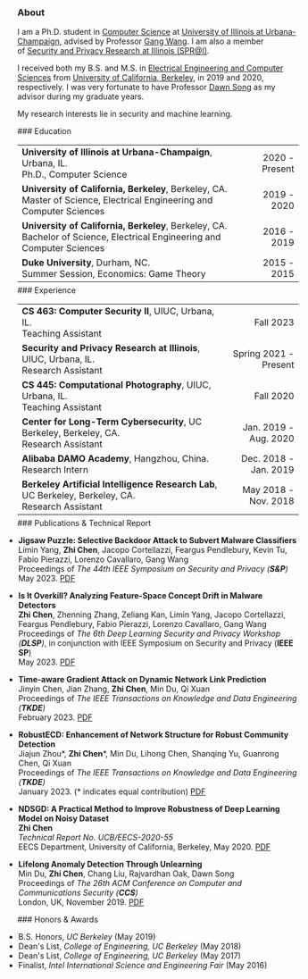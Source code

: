 <link href="/public/css/bootstrap.css" rel="stylesheet" />
<link href="/public/css/my.css" rel="stylesheet" />
<div id="ct1" style="padding-top:55px;margin-top:-55px;"></div>

### About

I am a Ph.D. student in <a href="https://cs.illinois.edu/">Computer Science</a> at <a href="https://illinois.edu/">University of Illinois at Urbana-Champaign</a>, advised by Professor <a href="http://gangw.cs.illinois.edu/">Gang Wang</a>. I am also a member of <a href="https://spri.engr.illinois.edu/">Security and Privacy Research at Illinois (SPR@I)</a>.

I received both my B.S. and M.S. in <a href="https://eecs.berkeley.edu/">Electrical Engineering and Computer Sciences</a> from <a href="https://www.berkeley.edu/">University of California, Berkeley</a>, in 2019 and 2020, respectively. I was very fortunate to have Professor <a href="https://www2.eecs.berkeley.edu/Faculty/Homepages/song.html">Dawn Song</a> as my advisor during my graduate years.

My research interests lie in security and machine learning.

<div id="ct2" style="padding-top:55px;margin-top:-55px;"></div>
### Education

|||
:---- | ----:
<strong>University of Illinois at Urbana-Champaign</strong>, Urbana, IL.<br/>Ph.D., Computer Science | 2020 - Present
<strong>University of California, Berkeley</strong>, Berkeley, CA.<br/>Master of Science, Electrical Engineering and Computer Sciences | 2019 - 2020
<strong>University of California, Berkeley</strong>, Berkeley, CA.<br/>Bachelor of Science, Electrical Engineering and Computer Sciences | 2016 - 2019
<strong>Duke University</strong>, Durham, NC.<br/>Summer Session, Economics: Game Theory | 2015 - 2015

<div id="ct3" style="margin-top:-10px;"></div>
### Experience

|||
:---- | ----:
<strong>CS 463: Computer Security Ⅱ</strong>, UIUC, Urbana, IL.<br/>Teaching Assistant | Fall 2023
<strong>Security and Privacy Research at Illinois</strong>, UIUC, Urbana, IL.<br/>Research Assistant | Spring 2021 - Present
<strong>CS 445: Computational Photography</strong>, UIUC, Urbana, IL.<br/>Teaching Assistant | Fall 2020
<strong>Center for Long-Term Cybersecurity</strong>, UC Berkeley, Berkeley, CA.<br/>Research Assistant | Jan. 2019 - Aug. 2020
<strong>Alibaba DAMO Academy</strong>, Hangzhou, China.<br/>Research Intern | Dec. 2018 - Jan. 2019
<strong>Berkeley Artificial Intelligence Research Lab</strong>, UC Berkeley, Berkeley, CA.<br/>Research Assistant | May 2018 - Nov. 2018

<div id="ct4" style="margin-top:-10px;"></div>
### Publications & Technical Report

<ul style="list-style-type:disc;margin-left:-22px;">
  <li><p><strong>Jigsaw Puzzle: Selective Backdoor Attack to Subvert Malware Classifiers</strong><br/>
  Limin Yang, <strong>Zhi Chen</strong>, Jacopo Cortellazzi, Feargus Pendlebury, Kevin Tu, Fabio Pierazzi, Lorenzo Cavallaro, Gang Wang<br/>
  Proceedings of <em>The 44th IEEE Symposium on Security and Privacy (<strong>S&P</strong>)</em><br/>
  May 2023. <a href="/data/2202.05470.pdf" class="btn btn-primary btn-xs">PDF</a></p>
  </li>

  <li><p><strong>Is It Overkill? Analyzing Feature-Space Concept Drift in Malware Detectors</strong><br/>
  <strong>Zhi Chen</strong>, Zhenning Zhang, Zeliang Kan, Limin Yang, Jacopo Cortellazzi, Feargus Pendlebury, Fabio Pierazzi, Lorenzo Cavallaro, Gang Wang<br/>
  Proceedings of <em>The 6th Deep Learning Security and Privacy Workshop (<strong>DLSP</strong>)</em>,
in conjunction with IEEE Symposium on Security and Privacy (<strong>IEEE SP</strong>)<br/>
  May 2023. <a href="/data/feature_space_DLS.pdf" class="btn btn-primary btn-xs">PDF</a></p>
  </li>

  <li><p><strong>Time-aware Gradient Attack on Dynamic Network Link Prediction</strong><br/>
  Jinyin Chen, Jian Zhang, <strong>Zhi Chen</strong>, Min Du, Qi Xuan<br/>
  Proceedings of <em>The IEEE Transactions on Knowledge and Data Engineering (<strong>TKDE</strong>)</em><br/>
  February 2023. <a href="/data/TKDE2023-TGA.pdf" class="btn btn-primary btn-xs">PDF</a></p>
  </li>

  <li><p><strong>RobustECD: Enhancement of Network Structure for Robust Community Detection</strong><br/>
  Jiajun Zhou*, <strong>Zhi Chen</strong>*, Min Du, Lihong Chen, Shanqing Yu, Guanrong Chen, Qi Xuan<br/>
  Proceedings of <em>The IEEE Transactions on Knowledge and Data Engineering (<strong>TKDE</strong>)</em><br/>
  January 2023. (* indicates equal contribution) <a href="/data/TKDE2023-ECD.pdf" class="btn btn-primary btn-xs">PDF</a></p>
  </li>

  <li><p><strong>NDSGD: A Practical Method to Improve Robustness of Deep Learning Model on Noisy Dataset</strong><br/>
  <strong>Zhi Chen</strong><br/>
  <em>Technical Report No. UCB/EECS-2020-55</em><br/>
  EECS Department, University of California, Berkeley, May 2020. <a href="/data/EECS-2020-55.pdf" class="btn btn-primary btn-xs">PDF</a></p>
  </li>

  <li><p><strong>Lifelong Anomaly Detection Through Unlearning</strong><br/>
  Min Du, <strong>Zhi Chen</strong>, Chang Liu, Rajvardhan Oak, Dawn Song<br/>
  Proceedings of <em>The 26th ACM Conference on Computer and Communications Security (<strong>CCS</strong>)</em><br/>
  London, UK, November 2019. <a href="/data/3319535.3363226.pdf" class="btn btn-primary btn-xs">PDF</a></p>
  </li>

</ul>
<!--
<div>

      <ul style="list-style-type:none;padding-left: 0px;">
        <li><strong>RobustECD: Enhancement of Network Structure for Robust Community Detection</strong></li>
        <li>Jiajun Zhou, <strong>Zhi Chen</strong>, Min Du, Lihong Chen, Shanqing Yu, Guanrong Chen, Qi Xuan</li>
        <li>Proceedings of <em>The IEEE Transactions on Knowledge and Data Engineering (<strong>Early Access</strong>)</em></li>
        <li>June 2021. <a href="/data/1911.01670v4.pdf" class="btn btn-primary btn-xs">PDF</a></li>
      </ul>

      <ul style="list-style-type:none;padding-left: 0px;">
        <li><strong>NDSGD: A Practical Method to Improve Robustness of Deep Learning Model on Noisy Dataset</strong></li>
        <li><strong>Zhi Chen</strong></li>
        <li>Technical Report No. UCB/EECS-2020-55</li>
        <li>EECS Department, University of California, Berkeley, May 2020. <a href="/data/EECS-2020-55.pdf" class="btn btn-primary btn-xs">PDF</a></li>
      </ul>

      <ul style="list-style-type:none;padding-left: 0px;">
        <li><strong>Lifelong Anomaly Detection Through Unlearning</strong></li>
        <li>Min Du, <strong>Zhi Chen</strong>, Chang Liu, Rajvardhan Oak, Dawn Song</li>
        <li>Proceedings of <em>The 26th ACM Conference on Computer and Communications Security (<strong>CCS</strong>)</em></li>
        <li>London, UK, November 2019. <a href="/data/3319535.3363226.pdf" class="btn btn-primary btn-xs">PDF</a></li>
      </ul>


    <ul style="list-style-type:none;padding-left: 0px;">
      <li><strong>Time-aware Gradient Attack on Dynamic Network Link Prediction</strong></li>
      <li>Jinyin Chen, Jian Zhang, <strong>Zhi Chen</strong>, Min Du, Qi Xuan</li>
      <li>arXiv preprint arXiv:1911.10561</li>
      <li>November 2019. <a href="/data/1911.10561.pdf" class="btn btn-primary btn-xs">PDF</a></li>
    </ul>
</div>
-->

<div id="ct5"></div>
### Honors & Awards

<ul style="list-style-type:disc;margin-left:-22px;">
  <li>B.S. Honors, <em>UC Berkeley</em> (May 2019)</li>
  <li>Dean's List, <em>College of Engineering, UC Berkeley</em> (May 2018)</li>
  <li>Dean's List, <em>College of Engineering, UC Berkeley</em> (May 2017)</li>
  <li>Finalist, <em>Intel International Science and Engineering Fair</em> (May 2016)</li>
</ul>

<!--
------------------------- | -------------------------
May 2019     |     <strong>B.S. Honors</strong><br/>UC Berkeley
May 2018     |     <strong>Dean's List</strong><br/>College of Engineering,UC Berkeley
May 2017     |     <strong>Dean's List</strong><br/>College of Engineering,UC Berkeley
May 2016     |     <strong>Finalist</strong><br/>As a finalist, participating in the 67th Intel International Science and Engineering Fair, Phoenix, May 8-13, 2016.
-->
